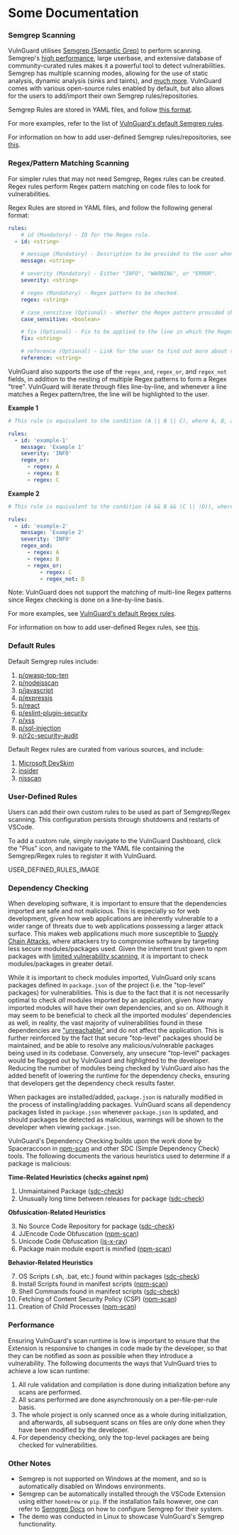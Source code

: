 # Some Documentation

### Semgrep Scanning
VulnGuard utilises [Semgrep (Semantic Grep)](https://semgrep.dev/) to perform scanning. Semgrep's [high performance](https://semgrep.dev/docs/faq/#besides-open-source-and-ease-of-writing-new-rules-what-else-is-different-about-semgrep), large userbase, and extensive database of community-curated rules makes it a powerful tool to detect vulnerabilities. Semgrep has multiple scanning modes, allowing for the use of static analysis, dynamic analysis (sinks and taints), and [much more](https://semgrep.dev/docs/writing-rules/experiments/introduction/). VulnGuard comes with various open-source rules enabled by default, but also allows for the users to add/import their own Semgrep rules/repositories.

Semgrep Rules are stored in YAML files, and follow [this format](https://semgrep.dev/docs/writing-rules/rule-syntax/).

For more examples, refer to the list of [VulnGuard's default Semgrep rules](#default-rules).

For information on how to add user-defined Semgrep rules/repositories, see [this](#user-defined-rules).

### Regex/Pattern Matching Scanning
For simpler rules that may not need Semgrep, Regex rules can be created. Regex rules perform Regex pattern matching on code files to look for vulnerabilities.

Regex Rules are stored in YAML files, and follow the following general format:
```yml
rules:
    # id (Mandatory) - ID for the Regex rule.
  - id: <string>

    # message (Mandatory) - Description to be provided to the user when the Regex pattern is matched.
    message: <string>

    # severity (Mandatory) - Either "INFO", "WARNING", or "ERROR".
    severity: <string>

    # regex (Mandatory) - Regex pattern to be checked.
    regex: <string>

    # case_sensitive (Optional) - Whether the Regex pattern provided should be compiled case sensitive.
    case_sensitive: <boolean>

    # fix (Optional) - Fix to be applied to the line in which the Regex pattern is matched.
    fix: <string>

    # reference (Optional) - Link for the user to find out more about the vulnerability.
    reference: <string>
```

VulnGuard also supports the use of the `regex_and`, `regex_or`, and `regex_not` fields, in addition to the nesting of multiple Regex patterns to form a Regex "tree". VulnGuard will iterate through files line-by-line, and whenever a line matches a Regex pattern/tree, the line will be highlighted to the user.

**Example 1**
```yml
# This rule is equivalent to the condition (A || B || C), where A, B, and C are Regex patterns.

rules:
  - id: 'example-1'
    message: 'Example 1'
    severity: 'INFO'
    regex_or:
      - regex: A
      - regex: B
      - regex: C
```

**Example 2**
```yml
# This rule is equivalent to the condition (A && B && (C || !D)), where A, B, C, and D are Regex patterns.

rules:
  - id: 'example-2'
    message: 'Example 2'
    severity: 'INFO'
    regex_and:
      - regex: A
      - regex: B
      - regex_or:
          - regex: C
          - regex_not: D
```

Note: VulnGuard does not support the matching of multi-line Regex patterns since Regex checking is done on a line-by-line basis.

For more examples, see [VulnGuard's default Regex rules](./files/regex_rules).

For information on how to add user-defined Regex rules, see [this](#user-defined-rules).

### Default Rules
Default Semgrep rules include:

1. [p/owasp-top-ten](https://semgrep.dev/p/owasp-top-ten)
2. [p/nodejsscan](https://semgrep.dev/p/nodejsscan)
3. [p/javascript](https://semgrep.dev/p/javascript)
4. [p/expressjs](https://semgrep.dev/p/expressjs)
5. [p/react](https://semgrep.dev/p/react)
6. [p/eslint-plugin-security](https://semgrep.dev/p/eslint-plugin-security)
7. [p/xss](https://semgrep.dev/p/xss)
8. [p/sql-injection](https://semgrep.dev/p/sql-injection)
9. [p/r2c-security-audit](https://semgrep.dev/p/r2c-security-audit)

Default Regex rules are curated from various sources, and include:

1. [Microsoft DevSkim](https://github.com/microsoft/DevSkim)
2. [insider](https://github.com/insidersec/insider)
3. [njsscan](https://github.com/ajinabraham/njsscan)

### User-Defined Rules
Users can add their own custom rules to be used as part of Semgrep/Regex scanning. This configuration persists through shutdowns and restarts of VSCode.


To add a custom rule, simply navigate to the VulnGuard Dashboard, click the "Plus" icon, and navigate to the YAML file containing the Semgrep/Regex rules to register it with VulnGuard.

USER_DEFINED_RULES_IMAGE

### Dependency Checking
When developing software, it is important to ensure that the dependencies imported are safe and not malicious. This is especially so for web development, given how web applications are inherently vulnerable to a wider range of threats due to web applications possessing a larger attack surface. This makes web applications much more susceptible to [Supply Chain Attacks](https://learn.microsoft.com/en-us/microsoft-365/security/intelligence/supply-chain-malware), where attackers try to compromise software by targeting less secure modules/packages used. Given the inherent trust given to npm packages with [limited vulnerability scanning](https://docs.npmjs.com/auditing-package-dependencies-for-security-vulnerabilities), it is important to check modules/packages in greater detail.


While it is important to check modules imported, VulnGuard only scans packages defined in `package.json` of the project (i.e. the "top-level" packages) for vulnerabilities. This is due to the fact that it is not necessarily optimal to check _all_ modules imported by an application, given how many imported modules will have their own dependencies, and so on. Although it may seem to be beneficial to check all the imported modules' dependencies as well, in reality, the vast majority of vulnerabilities found in these dependencies are ["unreachable"](https://snyk.io/blog/reachable-vulnerabilities/) and do not affect the application. This is further reinforced by the fact that secure "top-level" packages should be maintained, and be able to resolve any malicious/vulnerable packages being used in its codebase. Conversely, any unsecure "top-level" packages would be flagged out by VulnGuard and highlighted to the developer. Reducing the number of modules being checked by VulnGuard also has the added benefit of lowering the runtime for the dependency checks, ensuring that developers get the dependency check results faster.


When packages are installed/added, `package.json` is naturally modified in the process of installing/adding packages. VulnGuard scans all dependency packages listed in `package.json` whenever `package.json` is updated, and should packages be detected as malicious, warnings will be shown to the developer when viewing `package.json`.


VulnGuard's Dependency Checking builds upon the work done by Spaceraccoon in [npm-scan](https://github.com/spaceraccoon/npm-scan) and other SDC (Simple Dependency Check) tools. The following documents the various heuristics used to determine if a package is malicious:

**Time-Related Heuristics (checks against npm)**

1. Unmaintained Package ([sdc-check](https://github.com/mbalabash/sdc-check))
2. Unusually long time between releases for package ([sdc-check](https://github.com/mbalabash/sdc-check))

**Obfusication-Related Heuristics**

3. No Source Code Repository for package ([sdc-check](https://github.com/mbalabash/sdc-check))
4. JJEncode Code Obfuscation ([npm-scan](https://github.com/spaceraccoon/npm-scan))
5. Unicode Code Obfuscation ([js-x-ray](https://github.com/NodeSecure/js-x-ray))
6. Package main module export is minified ([npm-scan](https://github.com/spaceraccoon/npm-scan))

**Behavior-Related Heuristics**

7. OS Scripts (.sh, .bat, etc.) found within packages ([sdc-check](https://github.com/mbalabash/sdc-check))
8. Install Scripts found in manifest scripts ([npm-scan](https://github.com/spaceraccoon/npm-scan))
9. Shell Commands found in manifest scripts ([sdc-check](https://github.com/mbalabash/sdc-check))
10. Fetching of Content Security Policy (CSP) ([npm-scan](https://github.com/spaceraccoon/npm-scan))
11. Creation of Child Processes ([npm-scan](https://github.com/spaceraccoon/npm-scan))


### Performance

Ensuring VulnGuard's scan runtime is low is important to ensure that the Extension is responsive to changes in code made by the developer, so that they can be notified as soon as possible when they introduce a vulnerability. The following documents the ways that VulnGuard tries to achieve a low scan runtime:

1. All rule validation and compilation is done during initialization before any scans are performed.
2. All scans performed are done asynchronously on a per-file-per-rule basis.
3. The whole project is only scanned once as a whole during initialization, and afterwards, all subsequent scans on files are only done when they have been modified by the developer.
4. For dependency checking, only the top-level packages are being checked for vulnerabilities.

### Other Notes
- Semgrep is not supported on Windows at the moment, and so is automatically disabled on Windows environments.
- Semgrep can be automatically installed through the VSCode Extension using either `homebrew` or `pip`. If the installation fails however, one can refer to [Semgrep Docs](https://semgrep.dev/docs/getting-started/) on how to configure Semgrep for their system. 
- The demo was conducted in Linux to showcase VulnGuard's Semgrep functionality.